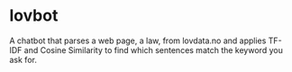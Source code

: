 # lovbot
A chatbot that parses a web page, a law, from lovdata.no and applies TF-IDF and Cosine Similarity to find which sentences match the keyword you ask for. 
